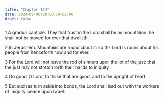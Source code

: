 ```yaml
---
title: "Chapter 124"
date: 2024-09-06T20:00:30+02:00
draft: false
---
```



1 A gradual canticle. They that trust in the Lord shall be as mount Sion: he shall not be moved for ever that dwelleth

2 In Jerusalem. Mountains are round about it: so the Lord is round about his people from henceforth now and for ever.

3 For the Lord will not leave the rod of sinners upon the lot of the just: that the just may not stretch forth their hands to iniquity.

4 Do good, O Lord, to those that are good, and to the upright of heart.

5 But such as turn aside into bonds, the Lord shall lead out with the workers of iniquity: peace upon Israel.

